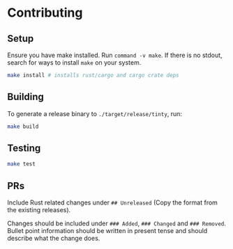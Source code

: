 # Contributing

## Setup

Ensure you have make installed. Run `command -v make`. If there is no
stdout, search for ways to install `make` on your system.

```sh
make install # installs rust/cargo and cargo crate deps
```

## Building

To generate a release binary to `./target/release/tinty`, run:

```sh
make build
```

## Testing

```sh
make test
```

## PRs

Include Rust related changes under `## Unreleased` (Copy the format from
the existing releases).

Changes should be included under `### Added`, `### Changed` and `###
Removed`. Bullet point information should be written in present tense
and should describe what the change does.
